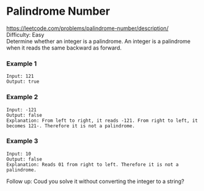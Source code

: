 # Palindrome Number
https://leetcode.com/problems/palindrome-number/description/ \
Difficulty: Easy \
Determine whether an integer is a palindrome. An integer is a palindrome when it reads the same backward as forward.

### Example 1

```
Input: 121
Output: true
```

### Example 2

```
Input: -121
Output: false
Explanation: From left to right, it reads -121. From right to left, it becomes 121-. Therefore it is not a palindrome.
```

### Example 3

```
Input: 10
Output: false
Explanation: Reads 01 from right to left. Therefore it is not a palindrome.
```

Follow up:
Coud you solve it without converting the integer to a string?
